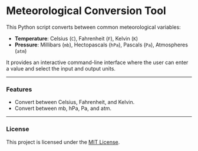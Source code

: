 # Meteorological Conversion Tool

This Python script converts between common meteorological variables:

- **Temperature**: Celsius (`C`), Fahrenheit (`F`), Kelvin (`K`)
- **Pressure**: Millibars (`mb`), Hectopascals (`hPa`), Pascals (`Pa`), Atmospheres (`atm`)

It provides an interactive command-line interface where the user can enter a value and select the input and output units.

---

### Features

- Convert between Celsius, Fahrenheit, and Kelvin.
- Convert between mb, hPa, Pa, and atm.

---

### License

This project is licensed under the [MIT License](LICENSE).
